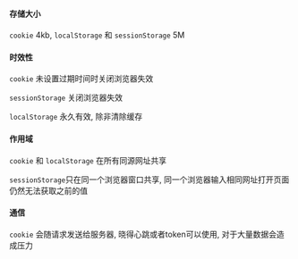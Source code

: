 #### 存储大小

`cookie` 4kb, `localStorage` 和 `sessionStorage` 5M

#### 时效性

`cookie` 未设置过期时间时关闭浏览器失效

`sessionStorage` 关闭浏览器失效

`localStorage` 永久有效, 除非清除缓存

#### 作用域

`cookie` 和 `localStorage` 在所有同源网址共享

`sessionStorage`只在同一个浏览器窗口共享, 同一个浏览器输入相同网址打开页面仍然无法获取之前的值

#### 通信


`cookie` 会随请求发送给服务器, 晓得心跳或者token可以使用, 对于大量数据会造成压力
